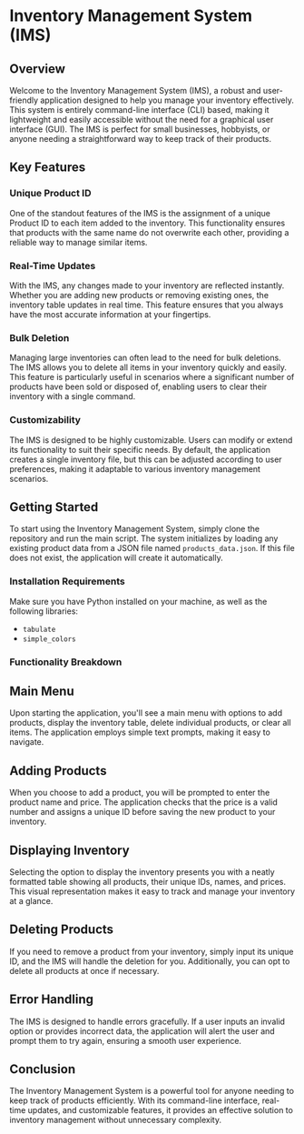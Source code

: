 # Inventory Management System (IMS)

## Overview

Welcome to the Inventory Management System (IMS), a robust and user-friendly application designed to help you manage your inventory effectively. This system is entirely command-line interface (CLI) based, making it lightweight and easily accessible without the need for a graphical user interface (GUI). The IMS is perfect for small businesses, hobbyists, or anyone needing a straightforward way to keep track of their products.

## Key Features

### Unique Product ID
One of the standout features of the IMS is the assignment of a unique Product ID to each item added to the inventory. This functionality ensures that products with the same name do not overwrite each other, providing a reliable way to manage similar items.

### Real-Time Updates
With the IMS, any changes made to your inventory are reflected instantly. Whether you are adding new products or removing existing ones, the inventory table updates in real time. This feature ensures that you always have the most accurate information at your fingertips.

### Bulk Deletion
Managing large inventories can often lead to the need for bulk deletions. The IMS allows you to delete all items in your inventory quickly and easily. This feature is particularly useful in scenarios where a significant number of products have been sold or disposed of, enabling users to clear their inventory with a single command.

### Customizability
The IMS is designed to be highly customizable. Users can modify or extend its functionality to suit their specific needs. By default, the application creates a single inventory file, but this can be adjusted according to user preferences, making it adaptable to various inventory management scenarios.

## Getting Started

To start using the Inventory Management System, simply clone the repository and run the main script. The system initializes by loading any existing product data from a JSON file named `products_data.json`. If this file does not exist, the application will create it automatically.

### Installation Requirements
Make sure you have Python installed on your machine, as well as the following libraries:
- `tabulate`
- `simple_colors`

### Functionality Breakdown
## Main Menu
Upon starting the application, you'll see a main menu with options to add products, display the inventory table, delete individual products, or clear all items. The application employs simple text prompts, making it easy to navigate.

## Adding Products
When you choose to add a product, you will be prompted to enter the product name and price. The application checks that the price is a valid number and assigns a unique ID before saving the new product to your inventory.

## Displaying Inventory
Selecting the option to display the inventory presents you with a neatly formatted table showing all products, their unique IDs, names, and prices. This visual representation makes it easy to track and manage your inventory at a glance.

## Deleting Products
If you need to remove a product from your inventory, simply input its unique ID, and the IMS will handle the deletion for you. Additionally, you can opt to delete all products at once if necessary.

## Error Handling
The IMS is designed to handle errors gracefully. If a user inputs an invalid option or provides incorrect data, the application will alert the user and prompt them to try again, ensuring a smooth user experience.

## Conclusion
The Inventory Management System is a powerful tool for anyone needing to keep track of products efficiently. With its command-line interface, real-time updates, and customizable features, it provides an effective solution to inventory management without unnecessary complexity. 

